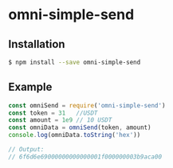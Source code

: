 # omni-simple-send

## Installation

```bash
$ npm install --save omni-simple-send
```

## Example

```js
const omniSend = require('omni-simple-send')
const token = 31   //USDT
const amount = 1e9 // 10 USDT
const omniData = omniSend(token, amount)
console.log(omniData.toString('hex'))

// Output:
// 6f6d6e69000000000000001f000000003b9aca00
```